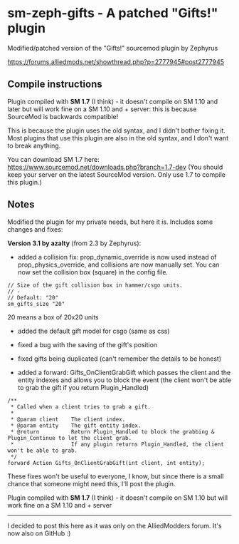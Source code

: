# sm-zeph-gifts - A patched "Gifts!" plugin
Modified/patched version of the "Gifts!" sourcemod plugin by Zephyrus

https://forums.alliedmods.net/showthread.php?p=2777945#post2777945

## Compile instructions
Plugin compiled with **SM 1.7** (I think) - it doesn't compile on SM 1.10 and later but will work fine on a SM 1.10 and + server: this is because SourceMod is backwards compatible!

This is because the plugin uses the old syntax, and I didn't bother fixing it. Most plugins that use this plugin are also in the old syntax, and I don't want to break anything.

You can download SM 1.7 here: https://www.sourcemod.net/downloads.php?branch=1.7-dev (You should keep your server on the latest SourceMod version. Only use 1.7 to compile this plugin.)

## Notes
Modified the plugin for my private needs, but here it is.
Includes some changes and fixes:

**Version 3.1 by azalty** (from 2.3 by Zephyrus):

- added a collision fix: prop_dynamic_override is now used instead of prop_physics_override, and collisions are now manually set. You can now set the collision box (square) in the config file.
```
// Size of the gift collision box in hammer/csgo units.
// -
// Default: "20"
sm_gifts_size "20"
```
20 means a box of 20x20 units

- added the default gift model for csgo (same as css)

- fixed a bug with the saving of the gift's position

- fixed gifts being duplicated (can't remember the details to be honest)

- added a forward: Gifts_OnClientGrabGift which passes the client and the entity indexes and allows you to block the event (the client won't be able to grab the gift if you return Plugin_Handled)
```
/**
 * Called when a client tries to grab a gift.
 *
 * @param client	The client index.
 * @param entity	The gift entity index.
 * @return			Return Plugin_Handled to block the grabbing & Plugin_Continue to let the client grab.
 *					If any plugin returns Plugin_Handled, the client won't be able to grab.
 */
forward Action Gifts_OnClientGrabGift(int client, int entity);
```


These fixes won't be useful to everyone, I know, but since there is a small chance that someone might need this, I'll post the plugin.

Plugin compiled with **SM 1.7** (I think) - it doesn't compile on SM 1.10 but will work fine on a SM 1.10 and + server

---

I decided to post this here as it was only on the AlliedModders forum. It's now also on GitHub :)
